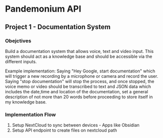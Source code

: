 # Pandemonium API

## Project 1 - Documentation System

### Obejctives
Build a documentation system that allows voice, text and video input. This system should act as a knowledge base and should be accessible via the different inputs.

Example implementation: Saying "Hey Google, start documentation" which will trigger a new recording by a microphone or camera and record the user. Saying "stop documentation" will stop the process, and once stopped, the voice memo or video should be transcribed to text and JSON data which includes the date,time and location of the documentation, set a general description of not more than 20 words before proceeding to store itself in my knowledge base.

### Implementation Flow
1. Setup NextCloud to sync between devices - Apps like Obsidian
2. Setup API endpoint to create files on nextcloud path